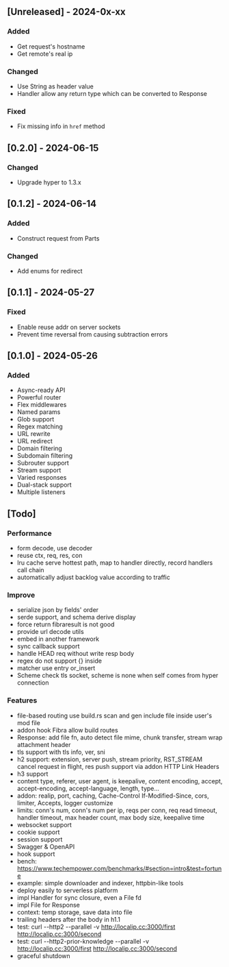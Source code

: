 ## [Unreleased] - 2024-0x-xx

### Added

- Get request's hostname
- Get remote's real ip

### Changed

- Use String as header value
- Handler allow any return type which can be converted to Response

### Fixed

- Fix missing info in `href` method

## [0.2.0] - 2024-06-15

### Changed

- Upgrade hyper to 1.3.x

## [0.1.2] - 2024-06-14

### Added

- Construct request from Parts

### Changed

- Add enums for redirect

## [0.1.1] - 2024-05-27

### Fixed

- Enable reuse addr on server sockets
- Prevent time reversal from causing subtraction errors

## [0.1.0] - 2024-05-26

### Added

- Async-ready API
- Powerful router
- Flex middlewares
- Named params
- Glob support
- Regex matching
- URL rewrite
- URL redirect
- Domain filtering
- Subdomain filtering
- Subrouter support
- Stream support
- Varied responses
- Dual-stack support
- Multiple listeners

## [Todo]

### Performance

- form decode, use decoder
- reuse ctx, req, res, con
- lru cache serve hottest path, map to handler directly, record handlers call chain
- automatically adjust backlog value according to traffic

### Improve

- serialize json by fields' order
- serde support, and schema derive display
- force return fibraresult is not good
- provide url decode utils
- embed in another framework
- sync callback support
- handle HEAD req without write resp body
- regex do not support {} inside
- matcher use entry or_insert
- Scheme check tls socket, scheme is none when self comes from hyper connection

### Features

- file-based routing use build.rs scan and gen include file inside user's mod file
- addon hook Fibra allow build routes
- Response: add file fn, auto detect file mime, chunk transfer, stream wrap attachment header
- tls support with tls info, ver, sni
- h2 support: extension, server push, stream priority, RST_STREAM cancel request in flight, res push support via addon HTTP Link Headers
- h3 support
- content type, referer, user agent, is keepalive, content encoding, accept, accept-encoding, accept-language, length, type...
- addon: realip, port, caching, Cache-Control If-Modified-Since, cors, limiter, Accepts, logger customize
- limits: conn's num, conn's num per ip, reqs per conn, req read timeout, handler timeout, max header count, max body size, keepalive time
- websocket support
- cookie support
- session support
- Swagger & OpenAPI
- hook support
- bench: https://www.techempower.com/benchmarks/#section=intro&test=fortune
- example: simple downloader and indexer, httpbin-like tools
- deploy easily to serverless platform
- impl Handler for sync closure, even a File fd
- impl File for Response
- context: temp storage, save data into file
- trailing headers after the body in h1.1
- test: curl --http2 --parallel -v http://localip.cc:3000/first http://localip.cc:3000/second
- test: curl --http2-prior-knowledge --parallel -v http://localip.cc:3000/first http://localip.cc:3000/second
- graceful shutdown
